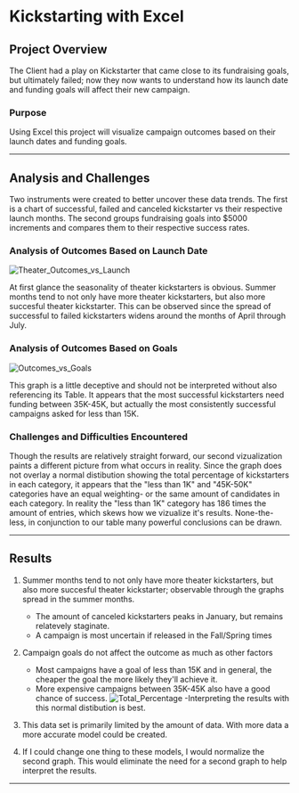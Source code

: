 # Kickstarting with Excel
## Project Overview

The Client had a play on Kickstarter that came close to its fundraising goals, but ultimately failed; now they now wants to understand how its launch date and funding goals will affect their new campaign.

### Purpose

Using Excel this project will visualize campaign outcomes based on their launch dates and funding goals.

---

## Analysis and Challenges

Two instruments were created to better uncover these data trends. The first is a chart of successful, failed and canceled kickstarter vs their respective launch months. The second groups fundraising goals into $5000 increments and compares them to their respective success rates. 

### Analysis of Outcomes Based on Launch Date

![Theater_Outcomes_vs_Launch](https://user-images.githubusercontent.com/79609464/159175595-8b72e22d-a75e-4426-8cb9-752f9342ac43.png)

At first glance the seasonality of theater kickstarters is obvious. Summer months tend to not only have more theater kickstarters, but also more succesful theater kickstarter. This can be observed since the spread of successful to failed kickstarters widens around the months of April through July. 

### Analysis of Outcomes Based on Goals

![Outcomes_vs_Goals](https://user-images.githubusercontent.com/79609464/159175580-dc11700f-186b-42dd-b2bb-df40a263ac89.png)

This graph is a little deceptive and should not be interpreted without also referencing its Table. It appears that the most successful kickstarters need funding between 35K-45K, but actually the most consistently successful campaigns asked for less than 15K. 

### Challenges and Difficulties Encountered

Though the results are relatively straight forward, our second vizualization paints a different picture from what occurs in reality. Since the graph does not overlay a normal distibution showing the total percentage of kickstarters in each category, it appears that the "less than 1K" and "45K-50K" categories have an equal weighting- or the same amount of candidates in each category. In reality the "less than 1K" category has 186 times the amount of entries, which skews how we vizualize it's results. None-the-less, in conjunction to our table many powerful conclusions can be drawn.

---

## Results

1. Summer months tend to not only have more theater kickstarters, but also more succesful theater kickstarter; observable through the graphs spread in the summer months. 
	- The amount of canceled kickstarters peaks in January, but remains relatevely staginate. 
	- A campaign is most uncertain if released in the Fall/Spring times
2. Campaign goals do not affect the outcome as much as other factors
	- Most campaigns have a goal of less than 15K and in general, the cheaper the goal the more likely they'll achieve it. 
	- More expensive campaigns between 35K-45K also have a good chance of success.
![Total_Percentage](https://user-images.githubusercontent.com/79609464/159178076-c2afb086-1bb1-445b-8f82-f9557941566d.png)
  -Interpreting the results with this normal distibution is best.
  
3. This data set is primarily limited by the amount of data. With more data a more accurate model could be created.

4. If I could change one thing to these models, I would normalize the second graph. This would eliminate the need for a second graph to help interpret the results.

---
